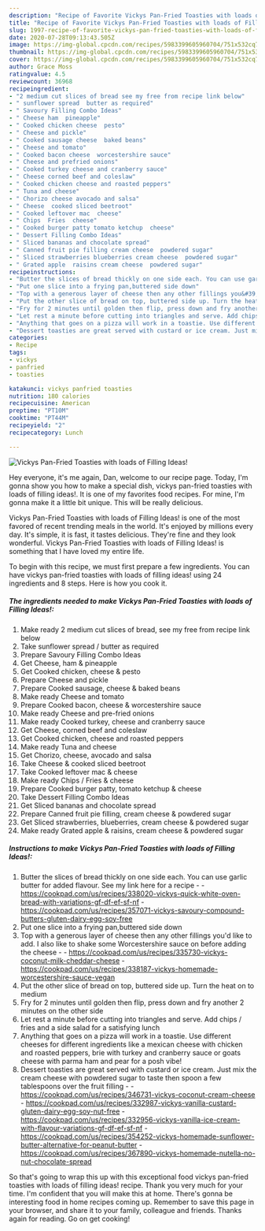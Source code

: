 ```yaml
---
description: "Recipe of Favorite Vickys Pan-Fried Toasties with loads of Filling Ideas!"
title: "Recipe of Favorite Vickys Pan-Fried Toasties with loads of Filling Ideas!"
slug: 1997-recipe-of-favorite-vickys-pan-fried-toasties-with-loads-of-filling-ideas
date: 2020-07-28T09:13:43.505Z
image: https://img-global.cpcdn.com/recipes/5983399605960704/751x532cq70/vickys-pan-fried-toasties-with-loads-of-filling-ideas-recipe-main-photo.jpg
thumbnail: https://img-global.cpcdn.com/recipes/5983399605960704/751x532cq70/vickys-pan-fried-toasties-with-loads-of-filling-ideas-recipe-main-photo.jpg
cover: https://img-global.cpcdn.com/recipes/5983399605960704/751x532cq70/vickys-pan-fried-toasties-with-loads-of-filling-ideas-recipe-main-photo.jpg
author: Grace Moss
ratingvalue: 4.5
reviewcount: 36968
recipeingredient:
- "2 medium cut slices of bread see my free from recipe link below"
- " sunflower spread  butter as required"
- " Savoury Filling Combo Ideas"
- " Cheese ham  pineapple"
- " Cooked chicken cheese  pesto"
- " Cheese and pickle"
- " Cooked sausage cheese  baked beans"
- " Cheese and tomato"
- " Cooked bacon cheese  worcestershire sauce"
- " Cheese and prefried onions"
- " Cooked turkey cheese and cranberry sauce"
- " Cheese corned beef and coleslaw"
- " Cooked chicken cheese and roasted peppers"
- " Tuna and cheese"
- " Chorizo cheese avocado and salsa"
- " Cheese  cooked sliced beetroot"
- " Cooked leftover mac  cheese"
- " Chips  Fries  cheese"
- " Cooked burger patty tomato ketchup  cheese"
- " Dessert Filling Combo Ideas"
- " Sliced bananas and chocolate spread"
- " Canned fruit pie filling cream cheese  powdered sugar"
- " Sliced strawberries blueberries cream cheese  powdered sugar"
- " Grated apple  raisins cream cheese  powdered sugar"
recipeinstructions:
- "Butter the slices of bread thickly on one side each. You can use garlic butter for added flavour. See my link here for a recipe  https://cookpad.com/us/recipes/338020-vickys-quick-white-oven-bread-with-variations-gf-df-ef-sf-nf https://cookpad.com/us/recipes/357071-vickys-savoury-compound-butters-gluten-dairy-egg-soy-free"
- "Put one slice into a frying pan,buttered side down"
- "Top with a generous layer of cheese then any other fillings you&#39;d like to add. I also like to shake some Worcestershire sauce on before adding the cheese  https://cookpad.com/us/recipes/335730-vickys-coconut-milk-cheddar-cheese https://cookpad.com/us/recipes/338187-vickys-homemade-worcestershire-sauce-vegan"
- "Put the other slice of bread on top, buttered side up. Turn the heat on to medium"
- "Fry for 2 minutes until golden then flip, press down and fry another 2 minutes on the other side"
- "Let rest a minute before cutting into triangles and serve. Add chips / fries and a side salad for a satisfying lunch"
- "Anything that goes on a pizza will work in a toastie. Use different cheeses for different ingredients like a mexican cheese with chicken and roasted peppers, brie with turkey and cranberry sauce or goats cheese with parma ham and pear for a posh vibe!"
- "Dessert toasties are great served with custard or ice cream. Just mix the cream cheese with powdered sugar to taste then spoon a few tablespoons over the fruit filling  https://cookpad.com/us/recipes/346731-vickys-coconut-cream-cheese https://cookpad.com/us/recipes/332987-vickys-vanilla-custard-gluten-dairy-egg-soy-nut-free https://cookpad.com/us/recipes/332956-vickys-vanilla-ice-cream-with-flavour-variations-gf-df-ef-sf-nf https://cookpad.com/us/recipes/354252-vickys-homemade-sunflower-butter-alternative-for-peanut-butter https://cookpad.com/us/recipes/367890-vickys-homemade-nutella-no-nut-chocolate-spread"
categories:
- Recipe
tags:
- vickys
- panfried
- toasties

katakunci: vickys panfried toasties 
nutrition: 180 calories
recipecuisine: American
preptime: "PT10M"
cooktime: "PT44M"
recipeyield: "2"
recipecategory: Lunch

---
```



![Vickys Pan-Fried Toasties with loads of Filling Ideas!](https://img-global.cpcdn.com/recipes/5983399605960704/751x532cq70/vickys-pan-fried-toasties-with-loads-of-filling-ideas-recipe-main-photo.jpg)

Hey everyone, it's me again, Dan, welcome to our recipe page. Today, I'm gonna show you how to make a special dish, vickys pan-fried toasties with loads of filling ideas!. It is one of my favorites food recipes. For mine, I'm gonna make it a little bit unique. This will be really delicious.



Vickys Pan-Fried Toasties with loads of Filling Ideas! is one of the most favored of recent trending meals in the world. It's enjoyed by millions every day. It's simple, it is fast, it tastes delicious. They're fine and they look wonderful. Vickys Pan-Fried Toasties with loads of Filling Ideas! is something that I have loved my entire life.


To begin with this recipe, we must first prepare a few ingredients. You can have vickys pan-fried toasties with loads of filling ideas! using 24 ingredients and 8 steps. Here is how you cook it.

<!--inarticleads1-->

##### The ingredients needed to make Vickys Pan-Fried Toasties with loads of Filling Ideas!:

1. Make ready 2 medium cut slices of bread, see my free from recipe link below
1. Take  sunflower spread / butter as required
1. Prepare  Savoury Filling Combo Ideas
1. Get  Cheese, ham &amp; pineapple
1. Get  Cooked chicken, cheese &amp; pesto
1. Prepare  Cheese and pickle
1. Prepare  Cooked sausage, cheese &amp; baked beans
1. Make ready  Cheese and tomato
1. Prepare  Cooked bacon, cheese &amp; worcestershire sauce
1. Make ready  Cheese and pre-fried onions
1. Make ready  Cooked turkey, cheese and cranberry sauce
1. Get  Cheese, corned beef and coleslaw
1. Get  Cooked chicken, cheese and roasted peppers
1. Make ready  Tuna and cheese
1. Get  Chorizo, cheese, avocado and salsa
1. Take  Cheese &amp; cooked sliced beetroot
1. Take  Cooked leftover mac &amp; cheese
1. Make ready  Chips / Fries &amp; cheese
1. Prepare  Cooked burger patty, tomato ketchup &amp; cheese
1. Take  Dessert Filling Combo Ideas
1. Get  Sliced bananas and chocolate spread
1. Prepare  Canned fruit pie filling, cream cheese &amp; powdered sugar
1. Get  Sliced strawberries, blueberries, cream cheese &amp; powdered sugar
1. Make ready  Grated apple &amp; raisins, cream cheese &amp; powdered sugar




<!--inarticleads2-->

##### Instructions to make Vickys Pan-Fried Toasties with loads of Filling Ideas!:

1. Butter the slices of bread thickly on one side each. You can use garlic butter for added flavour. See my link here for a recipe -  - https://cookpad.com/us/recipes/338020-vickys-quick-white-oven-bread-with-variations-gf-df-ef-sf-nf - https://cookpad.com/us/recipes/357071-vickys-savoury-compound-butters-gluten-dairy-egg-soy-free
1. Put one slice into a frying pan,buttered side down
1. Top with a generous layer of cheese then any other fillings you&#39;d like to add. I also like to shake some Worcestershire sauce on before adding the cheese -  - https://cookpad.com/us/recipes/335730-vickys-coconut-milk-cheddar-cheese - https://cookpad.com/us/recipes/338187-vickys-homemade-worcestershire-sauce-vegan
1. Put the other slice of bread on top, buttered side up. Turn the heat on to medium
1. Fry for 2 minutes until golden then flip, press down and fry another 2 minutes on the other side
1. Let rest a minute before cutting into triangles and serve. Add chips / fries and a side salad for a satisfying lunch
1. Anything that goes on a pizza will work in a toastie. Use different cheeses for different ingredients like a mexican cheese with chicken and roasted peppers, brie with turkey and cranberry sauce or goats cheese with parma ham and pear for a posh vibe!
1. Dessert toasties are great served with custard or ice cream. Just mix the cream cheese with powdered sugar to taste then spoon a few tablespoons over the fruit filling -  - https://cookpad.com/us/recipes/346731-vickys-coconut-cream-cheese - https://cookpad.com/us/recipes/332987-vickys-vanilla-custard-gluten-dairy-egg-soy-nut-free - https://cookpad.com/us/recipes/332956-vickys-vanilla-ice-cream-with-flavour-variations-gf-df-ef-sf-nf - https://cookpad.com/us/recipes/354252-vickys-homemade-sunflower-butter-alternative-for-peanut-butter - https://cookpad.com/us/recipes/367890-vickys-homemade-nutella-no-nut-chocolate-spread




So that's going to wrap this up with this exceptional food vickys pan-fried toasties with loads of filling ideas! recipe. Thank you very much for your time. I'm confident that you will make this at home. There's gonna be interesting food in home recipes coming up. Remember to save this page in your browser, and share it to your family, colleague and friends. Thanks again for reading. Go on get cooking!
